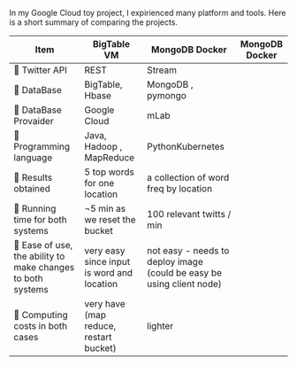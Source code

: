 In my Google Cloud toy project, I expirienced many platform and tools. Here is a short summary of comparing the projects.

| Item  | BigTable VM | MongoDB Docker |  MongoDB Docker |
| ------------- | ------------- | ------------- | ------------- |
|  Twitter API | REST  | Stream  |
|  DataBase | BigTable, Hbase  | MongoDB , pymongo |
|  DataBase Provaider | Google Cloud  | mLab |
|  Programming language | Java, Hadoop , MapReduce | PythonKubernetes |
|  Results obtained | 5 top words for one location  | a collection of word freq by location  |
|  Running time for both systems  | ¬5 min as we reset the bucket | 100 relevant twitts / min  |
|  Ease of use, the ability to make changes to both systems  | very easy since input is word and location  | not easy - needs to deploy image (could be easy be using client node)  |
|  Computing costs in both cases  | very have (map reduce, restart bucket)  | lighter  |
